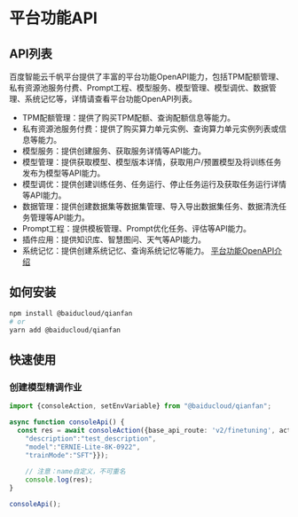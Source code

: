 # 平台功能API

## API列表

百度智能云千帆平台提供了丰富的平台功能OpenAPI能力，包括TPM配额管理、私有资源池服务付费、Prompt工程、模型服务、模型管理、模型调优、数据管理、系统记忆等，详情请查看平台功能OpenAPI列表。

- TPM配额管理：提供了购买TPM配额、查询配额信息等能力。
- 私有资源池服务付费：提供了购买算力单元实例、查询算力单元实例列表或信息等能力。
- 模型服务：提供创建服务、获取服务详情等API能力。
- 模型管理：提供获取模型、模型版本详情，获取用户/预置模型及将训练任务发布为模型等API能力。
- 模型调优：提供创建训练任务、任务运行、停止任务运行及获取任务运行详情等API能力。
- 数据管理：提供创建数据集等数据集管理、导入导出数据集任务、数据清洗任务管理等API能力。
- Prompt工程：提供模板管理、Prompt优化任务、评估等API能力。
- 插件应用：提供知识库、智慧图问、天气等API能力。
- 系统记忆：提供创建系统记忆、查询系统记忆等能力。
[平台功能OpenAPI介绍](https://cloud.baidu.com/doc/WENXINWORKSHOP/s/oly8ar9ai)

## 如何安装

```bash
npm install @baiducloud/qianfan
# or
yarn add @baiducloud/qianfan
```

## 快速使用

### 创建模型精调作业

```ts
import {consoleAction, setEnvVariable} from "@baiducloud/qianfan";

async function consoleApi() {
  const res = await consoleAction({base_api_route: 'v2/finetuning', action: 'CreateFineTuningJob', data: {"name":"test_name",
    "description":"test_description",
    "model":"ERNIE-Lite-8K-0922",
    "trainMode":"SFT"}});    
    
    // 注意：name自定义，不可重名
    console.log(res);
}

consoleApi();
```
